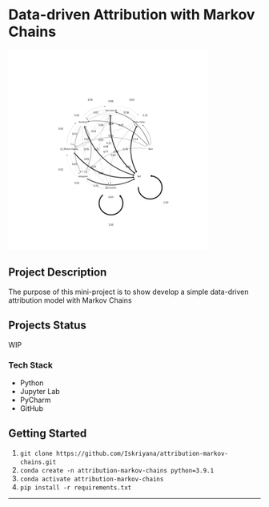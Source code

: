 # Data-driven Attribution with Markov Chains

<img src="https://github.com/Iskriyana/attribution-markov-chains/blob/main/assets/markov_graph.png" width="400" height="400" style="center"/>

## Project Description
The purpose of this mini-project is to show develop a simple data-driven attribution model with Markov Chains
 
## Projects Status
WIP

### Tech Stack 
* Python
* Jupyter Lab
* PyCharm
* GitHub


## Getting Started

1. `git clone https://github.com/Iskriyana/attribution-markov-chains.git`
2. `conda create -n attribution-markov-chains python=3.9.1`
3. `conda activate attribution-markov-chains`
4. `pip install -r requirements.txt`

---


